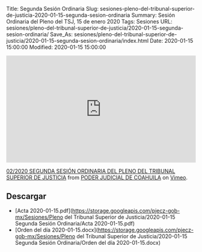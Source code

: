 Title: Segunda Sesión Ordinaria
Slug: sesiones-pleno-del-tribunal-superior-de-justicia-2020-01-15-segunda-sesion-ordinaria
Summary: Sesión Ordinaria del Pleno del TSJ, 15 de enero 2020
Tags: Sesiones
URL: sesiones/pleno-del-tribunal-superior-de-justicia/2020-01-15-segunda-sesion-ordinaria/
Save_As: sesiones/pleno-del-tribunal-superior-de-justicia/2020-01-15-segunda-sesion-ordinaria/index.html
Date: 2020-01-15 15:00:00
Modified: 2020-01-15 15:00:00


<div style="padding:56.25% 0 0 0;position:relative;"><iframe src="https://player.vimeo.com/video/385029209" style="position:absolute;top:0;left:0;width:100%;height:100%;" frameborder="0" allow="autoplay; fullscreen" allowfullscreen></iframe></div><script src="https://player.vimeo.com/api/player.js"></script>
<p><a href="https://vimeo.com/385029209">02/2020 SEGUNDA SESI&Oacute;N ORDINARIA DEL PLENO DEL TRIBUNAL SUPERIOR DE JUSTICIA</a> from <a href="https://vimeo.com/user103229504">PODER JUDICIAL DE COAHUILA</a> on <a href="https://vimeo.com">Vimeo</a>.</p>



## Descargar


* [Acta 2020-01-15.pdf](https://storage.googleapis.com/pjecz-gob-mx/Sesiones/Pleno del Tribunal Superior de Justicia/2020-01-15 Segunda Sesión Ordinaria/Acta 2020-01-15.pdf)
* [Orden del día 2020-01-15.docx](https://storage.googleapis.com/pjecz-gob-mx/Sesiones/Pleno del Tribunal Superior de Justicia/2020-01-15 Segunda Sesión Ordinaria/Orden del día 2020-01-15.docx)


